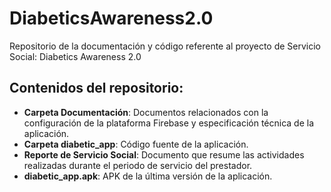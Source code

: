 # DiabeticsAwareness2.0
Repositorio de la documentación y código referente al proyecto de Servicio Social: Diabetics Awareness 2.0

## Contenidos del repositorio:

- **Carpeta Documentación**: Documentos relacionados con la configuración de la plataforma Firebase y especificación técnica de la aplicación.
- **Carpeta diabetic_app**: Código fuente de la aplicación.
- **Reporte de Servicio Social**: Documento que resume las actividades realizadas durante el periodo de servicio del prestador.
- **diabetic_app.apk**: APK de la última versión de la aplicación.
